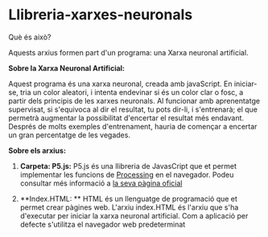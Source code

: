 # Llibreria-xarxes-neuronals

Què és això?

Aquests arxius formen part d'un programa: una Xarxa neuronal artificial.

**Sobre la Xarxa Neuronal Artificial:**

Aquest programa és una xarxa neuronal, creada amb javaScript. En iniciar-se, tria un color aleatori, i intenta endevinar si és un color clar o fosc, a partir dels principis de les xarxes neuronals. Al funcionar amb aprenentatge supervisat, si s'equivoca al dir el resultat, tu pots dir-li, i s'entrenarà; el que permetrà augmentar la possibilitat d'encertar el resultat més endavant. Després de molts exemples d'entrenament, hauria de començar a encertar un gran percentatge de les vegades.


**Sobre els arxius:**
1. **Carpeta: P5.js:** P5.js és una llibreria de JavasCript que et permet implementar les funcions de [Processing](https://processing.org/) en el navegador. Podeu consultar més informació a [la seva pàgina oficial](https://p5js.org/)

2. **Index.HTML: ** HTML és un llenguatge de programació que et permet crear pàgines web. L'arxiu index.HTML és l'arxiu que s'ha d'executar per iniciar la xarxa neuronal artificial. Com a aplicació per defecte s'utilitza el navegador web predeterminat 
